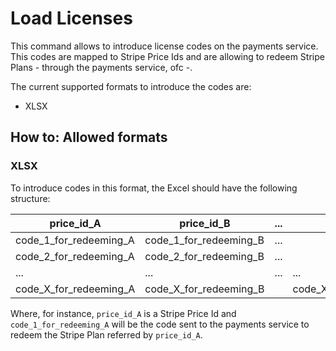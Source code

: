 # Load Licenses

This command allows to introduce license codes on the payments service. This codes are mapped to Stripe Price Ids and are allowing to redeem Stripe Plans - through the payments service, ofc -. 

The current supported formats to introduce the codes are: 
- XLSX


## How to: Allowed formats

### XLSX
To introduce codes in this format, the Excel should have the following structure: 

| price_id_A             | price_id_B             | ... | price_id_X             |
|------------------------|------------------------|-----|------------------------|
| code_1_for_redeeming_A | code_1_for_redeeming_B | ... |                        |
| code_2_for_redeeming_A | code_2_for_redeeming_B | ... |                        |
| ...                    | ...                    | ... | ...                    |
| code_X_for_redeeming_A | code_X_for_redeeming_B |     | code_X_for_redeeming_X |

Where, for instance, ```price_id_A``` is a Stripe Price Id and ```code_1_for_redeeming_A``` will be the code sent to the payments service to redeem the Stripe Plan referred by ```price_id_A```. 